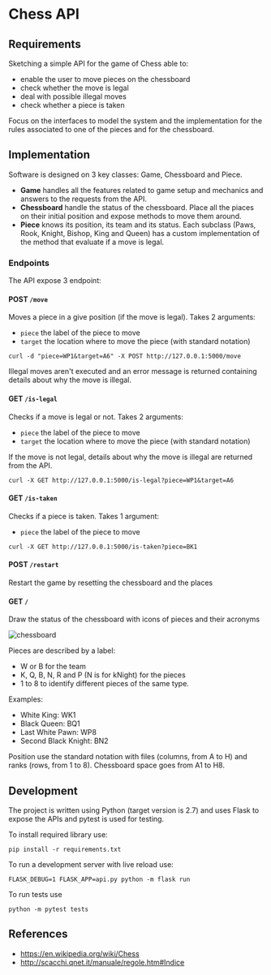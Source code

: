 # Chess API

## Requirements

Sketching a simple API for the game of Chess able to:

- enable the user to move pieces on the chessboard
- check whether the move is legal
- deal with possible illegal moves
- check whether a piece is taken

Focus on the interfaces to model the system and the implementation for the rules associated to one of the pieces and for the chessboard. 

## Implementation

Software is designed on 3 key classes: Game, Chessboard and Piece.

- **Game** handles all the features related to game setup and mechanics and answers to the requests from the API.
- **Chessboard** handle the status of the chessboard. Place all the piaces on their initial position and expose methods to move them around.
- **Piece** knows its position, its team and its status. Each subclass (Paws, Rook, Knight, Bishop, King and Queen) has a custom implementation of the method that evaluate if a move is legal.

### Endpoints 

The API expose 3 endpoint:

#### POST `/move` 

Moves a piece in a give position (if the move is legal). Takes 2 arguments: 

- `piece` the label of the piece to move
- `target` the location where to move the piece (with standard notation)

```
curl -d "piece=WP1&target=A6" -X POST http://127.0.0.1:5000/move
```

Illegal moves aren't executed and an error message is returned containing details about why the move is illegal.

#### GET `/is-legal`

Checks if a move is legal or not. Takes 2 arguments: 

- `piece` the label of the piece to move
- `target` the location where to move the piece (with standard notation)

If the move is not legal, details about why the move is illegal are returned from the API.

```
curl -X GET http://127.0.0.1:5000/is-legal?piece=WP1&target=A6
```

#### GET `/is-taken`

Checks if a piece is taken. Takes 1 argument: 

- `piece` the label of the piece to move

```
curl -X GET http://127.0.0.1:5000/is-taken?piece=BK1
```

#### POST `/restart`

Restart the game by resetting the chessboard and the places 

#### GET `/`

Draw the status of the chessboard with icons of pieces and their acronyms

![chessboard](https://user-images.githubusercontent.com/223858/44769240-45be9f80-ab64-11e8-93d3-96f516c7869b.png)

Pieces are described by a label:
- W or B for the team
- K, Q, B, N, R and P (N is for kNight) for the pieces
- 1 to 8 to identify different pieces of the same type.

Examples:
- White King: WK1
- Black Queen: BQ1
- Last White Pawn: WP8
- Second Black Knight: BN2

Position use the standard notation with files (columns, from A to H) and ranks (rows, from 1 to 8). Chessboard space goes from A1 to H8.

## Development

The project is written using Python (target version is 2.7) and uses Flask to expose the APIs and pytest is used for testing.

To install required library use:

```
pip install -r requirements.txt
```

To run a development server with live reload use:

```
FLASK_DEBUG=1 FLASK_APP=api.py python -m flask run
```

To run tests use

```
python -m pytest tests
```

## References

- https://en.wikipedia.org/wiki/Chess
- http://scacchi.qnet.it/manuale/regole.htm#Indice